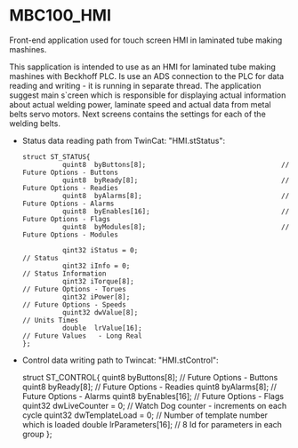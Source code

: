 # MBC100_HMI
Front-end application used for touch screen HMI in laminated tube making mashines.

This sapplication is intended to use as an HMI for laminated tube making mashines with Beckhoff PLC. Is use an ADS connection to the PLC for data reading and writing - it is running in separate thread. 
The application suggest main s`creen which is responsible for displaying actual information about actual welding power, laminate speed and actual data from metal belts servo motors. Next screens contains the settings for each of the welding belts.



- Status data reading path from TwinCat: "HMI.stStatus":

      struct ST_STATUS{
                quint8  byButtons[8];                                  // Future Options - Buttons
                quint8  byReady[8];                                    // Future Options - Readies
                quint8  byAlarms[8];                                   // Future Options - Alarms
                quint8  byEnables[16];                                 // Future Options - Flags
                quint8  byModules[8];                                  // Future Options - Modules

                qint32 iStatus = 0;                                     // Status
                qint32 iInfo = 0;                                       // Status Information
                qint32 iTorque[8];                                      // Future Options - Torues
                qint32 iPower[8];                                       // Future Options - Speeds
                quint32 dwValue[8];                                     // Units Times
                double  lrValue[16];                                    // Future Values   - Long Real
      };


- Control data writing path to Twincat: "HMI.stControl":

     struct ST_CONTROL{
                quint8  byButtons[8];                                  // Future Options - Buttons
                quint8  byReady[8];                                    // Future Options - Readies
                quint8  byAlarms[8];                                   // Future Options - Alarms
                quint8  byEnables[16];                                 // Future Options - Flags
                quint32 dwLiveCounter = 0;                             // Watch Dog counter - increments on each cycle
                quint32 dwTemplateLoad = 0;                            // Number of template number which is loaded
                double  lrParameters[16];                              // 8 Id for parameters in each group
        };


